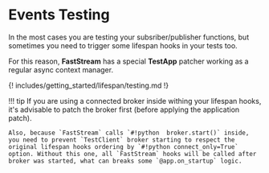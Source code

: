 # Events Testing

In the most cases you are testing your subsriber/publisher functions, but sometimes you need to trigger some lifespan hooks in your tests too.

For this reason, **FastStream** has a special **TestApp** patcher working as a regular async context manager.

{! includes/getting_started/lifespan/testing.md !}

!!! tip
    If you are using a connected broker inside withing your lifespan hooks, it's advisable to patch the broker first (before applying the application patch).

    Also, because `FastStream` calls `#!python  broker.start()` inside, you need to prevent `TestClient` broker starting to respect the original lifespan hooks ordering by `#!python connect_only=True` option. Without this one, all `FastStream` hooks will be called after broker was started, what can breaks some `@app.on_startup` logic.
